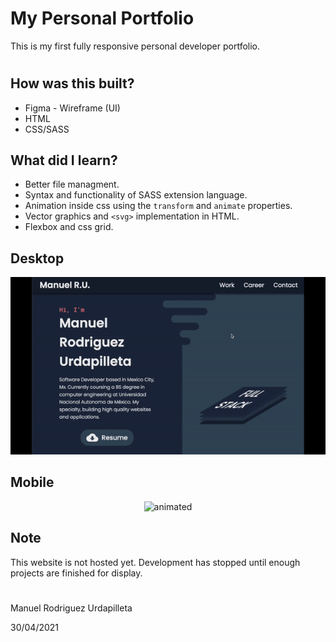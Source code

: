 # My Personal Portfolio

This is my first fully responsive personal developer portfolio.
#

## How was this built?
- Figma - Wireframe (UI)
- HTML
- CSS/SASS

## What did I learn?
- Better file managment.
- Syntax and functionality of SASS extension language.
- Animation inside css using the `transform` and `animate` properties.
- Vector graphics and `<svg>` implementation in HTML.
- Flexbox and css grid.

## Desktop
<p align="center">
  <img src="./resources/videos/porfolio-desktop.gif" alt="animated" />
</p>

## Mobile
<p align="center">
<img src="./resources/videos/portfolio-mobile.gif" alt="animated" width="300"/>
</p>

## Note
This website is not hosted yet. Development has stopped until enough projects are finished for display.


#
Manuel Rodriguez Urdapilleta
<p>30/04/2021</p>

